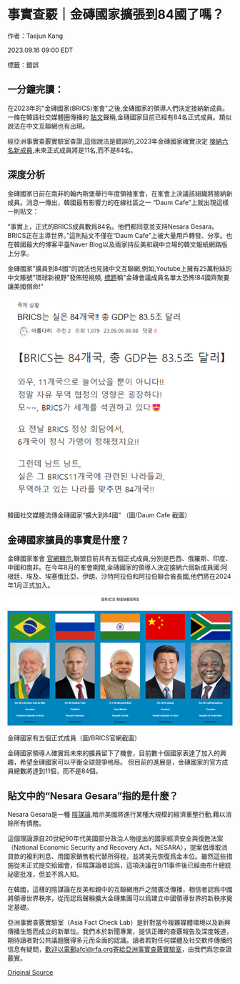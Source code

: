 # 事實查覈｜金磚國家擴張到84國了嗎？

作者：Taejun Kang

2023.09.16 09:00 EDT

標籤：錯誤

## 一分鐘完讀：

在2023年的"金磚國家(BRICS)峯會"之後,金磚國家的領導人們決定接納新成員。一條在韓語社交媒體圈傳播的 [貼文](https://web.archive.org/web/20230913054152/https://cafe.daum.net/trumpandtheknight/nck5/6760)聲稱,金磚國家目前已經有84名正式成員。類似說法在中文互聯網也有出現。

經亞洲事實查覈實驗室查證,這個說法是錯誤的,2023年金磚國家確實決定 [接納六名新成員](https://web.archive.org/web/20230913065052/https://www.reuters.com/world/brics-poised-invite-new-members-join-bloc-sources-2023-08-24/),未來正式成員將是11名,而不是84名。

## 深度分析

金磚國家日前在南非約翰內斯堡舉行年度領袖峯會，在峯會上決議該組織將接納新成員。消息一傳出，韓國最有影響力的在線社區之一 “Daum Cafe”上就出現這樣一則貼文：

“事實上，正式的BRICS成員數爲84名。他們都同意並支持Nesara Gesara。BRICS正在主導世界。”這則貼文不僅在“Daum Cafe”上被大量用戶轉發、分享。也在韓國最大的博客平臺Naver Blog以及兩家持反美和親中立場的韓文報紙網路版上分享。

金磚國家"擴員到84國"的說法也見諸中文互聯網,例如,Youtube上擁有25萬粉絲的中文賬號"環球新視野"發佈短視頻, [標題](https://www.youtube.com/watch?v=8caPznk3sRs)稱"金磚會議成員名單太恐怖!84國齊聚要讓美國償命!"

![1.png](images/DOCUIUVFBHNAU2IMPOCFN2KJJY.png)

韓國社交媒體流傳金磚國家“擴大到84國” （圖/Daum Cafe 截圖）

## 金磚國家擴員的事實是什麼？

金磚國家峯會 [官網顯示](http://web.archive.org/web/20230913064617/https://brics2023.gov.za/),聯盟目前共有五個正式成員,分別是巴西、俄羅斯、印度、中國和南非。在今年8月的峯會期間,金磚國家的領導人決定接納六個新成員國:阿根廷、埃及、埃塞俄比亞、伊朗、沙特阿拉伯和阿拉伯聯合酋長國,他們將在2024年1月正式加入。

![2.png](images/MHYTQG3I2BTF4NPR6SKXKXYQLI.png)

金磚國家有五個正式成員（圖/BRICS官網截圖）

金磚國家領導人確實爲未來的擴員留下了機會，目前數十個國家表達了加入的興趣，希望金磚國家可以平衡全球競爭格局。 但目前的進展是，金磚國家的官方成員總數將達到11個，而不是84個。

## 貼文中的“Nesara Gesara”指的是什麼？

Nesara Gesara是一種 [陰謀論](https://web.archive.org/web/20230913064413/https://www.usatoday.com/story/news/factcheck/2022/04/13/fact-check-no-congress-has-not-passed-nesara/9515254002/),暗示美國將進行某種大規模的經濟重整行動,藉以消除所有債務。

這個理論源自20世紀90年代美國部分政治人物提出的國家經濟安全與復甦法案（National Economic Security and Recovery Act，NESARA），提案倡導取消貸款的複利利息、用國家銷售稅代替所得稅，並將美元恢復爲金本位。雖然這些措施從未正式提交給國會，但陰謀論者認爲，這項決議在9/11事件後已經由布什總統祕密批准，但並不爲人知。

在韓國，這樣的陰謀論在反美和親中的互聯網用戶之間廣泛傳播，相信者認爲中國將領導世界秩序，從而認爲聲稱擴大金磚集團可以爲建立中國領導世界的新秩序奠定基礎。

亞洲事實查覈實驗室（Asia Fact Check Lab）是針對當今複雜媒體環境以及新興傳播生態而成立的新單位。我們本於新聞專業，提供正確的查覈報告及深度報道，期待讀者對公共議題獲得多元而全面的認識。讀者若對任何媒體及社交軟件傳播的信息有疑問，歡迎以電郵afcl@rfa.org寄給亞洲事實查覈實驗室，由我們爲您查證覈實。



[Original Source](https://www.rfa.org/mandarin/shishi-hecha/hc-09152023173309.html)